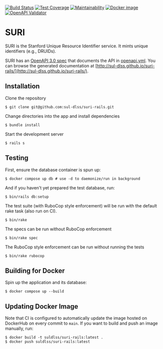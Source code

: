 [![Build Status](https://circleci.com/gh/sul-dlss/suri-rails.svg?style=svg)](https://circleci.com/gh/sul-dlss/suri-rails)
[![Test Coverage](https://api.codeclimate.com/v1/badges/ea20a9aca677b13896a0/test_coverage)](https://codeclimate.com/github/sul-dlss/suri-rails/test_coverage)
[![Maintainability](https://api.codeclimate.com/v1/badges/ea20a9aca677b13896a0/maintainability)](https://codeclimate.com/github/sul-dlss/suri-rails/maintainability)
[![Docker image](https://images.microbadger.com/badges/image/suldlss/suri-rails.svg)](https://microbadger.com/images/suldlss/suri-rails "Get your own image badge on microbadger.com")
[![OpenAPI Validator](http://validator.swagger.io/validator?url=https://raw.githubusercontent.com/sul-dlss/suri-rails/main/openapi.yml)](http://validator.swagger.io/validator/debug?url=https://raw.githubusercontent.com/sul-dlss/suri-rails/main/openapi.yml)

# SURI

SURI is the Stanford Unique Resource Identifier service. It mints unique identifiers (e.g., DRUIDs).

SURI has an [OpenAPI 3.0 spec](http://spec.openapis.org/oas/v3.0.2) that documents the API in [openapi.yml](openapi.yml). You can browse the generated documentation at [http://sul-dlss.github.io/suri-rails/](http://sul-dlss.github.io/suri-rails/).

## Installation

Clone the repository

    $ git clone git@github.com:sul-dlss/suri-rails.git

Change directories into the app and install dependencies

    $ bundle install

Start the development server

    $ rails s

## Testing

First, ensure the database container is spun up:

    $ docker compose up db # use -d to daemonize/run in background

And if you haven't yet prepared the test database, run:

    $ bin/rails db:setup

The test suite (with RuboCop style enforcement) will be run with the default rake task (also run on CI).

    $ bin/rake

The specs can be run without RuboCop enforcement

    $ bin/rake spec

The RuboCop style enforcement can be run without running the tests

    $ bin/rake rubocop

## Building for Docker

Spin up the application and its database:

    $ docker compose up --build

## Updating Docker Image

Note that CI is configured to automatically update the image hosted on DockerHub on every commit to `main`. If you want to build and push an image manually, run:

    $ docker build -t suldlss/suri-rails:latest .
    $ docker push suldlss/suri-rails:latest
